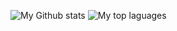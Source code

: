 ![My Github stats](https://github-readme-stats.vercel.app/api?username=NilsKrause&theme=dracula)
![My top laguages](https://github-readme-stats.vercel.app/api/top-langs?username=NilsKrause&theme=dracula)
<!--
**NilsKrause/NilsKrause** is a ✨ _special_ ✨ repository because its `README.md` (this file) appears on your GitHub profile.

Here are some ideas to get you started:

- 🔭 I’m currently working on ...
- 🌱 I’m currently learning ...
- 👯 I’m looking to collaborate on ...
- 🤔 I’m looking for help with ...
- 💬 Ask me about ...
- 📫 How to reach me: ...
- 😄 Pronouns: ...
- ⚡ Fun fact: ...
-->
